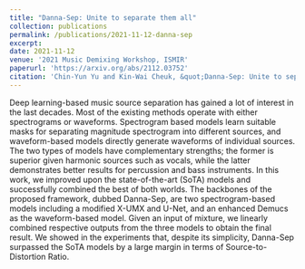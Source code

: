 ```yaml
---
title: "Danna-Sep: Unite to separate them all"
collection: publications
permalink: /publications/2021-11-12-danna-sep
excerpt:
date: 2021-11-12
venue: '2021 Music Demixing Workshop, ISMIR'
paperurl: 'https://arxiv.org/abs/2112.03752'
citation: 'Chin-Yun Yu and Kin-Wai Cheuk, &quot;Danna-Sep: Unite to separate them all&quot;, <i>The ISMIR 2021 Workshop on Music Source Separation</i>, November 2021.'
---
```

Deep learning-based music source separation has gained a lot of interest in the last decades. Most of the existing methods operate with either spectrograms or waveforms. Spectrogram based models learn suitable masks for separating magnitude spectrogram into different sources, and waveform-based models directly generate waveforms of individual sources. The two types of models have complementary strengths; the former is superior given harmonic sources such as vocals, while the latter demonstrates better results for percussion and bass instruments. In this work, we improved upon the state-of-the-art (SoTA) models and successfully combined the best of both worlds. The backbones of the proposed framework, dubbed Danna-Sep, are two spectrogram-based models including a modified X-UMX and U-Net, and an enhanced Demucs as the waveform-based model. Given an input of mixture, we linearly combined respective outputs from the three models to obtain the final result. We showed in the experiments that, despite its simplicity, Danna-Sep surpassed the SoTA models by a large margin in terms of Source-to-Distortion Ratio.